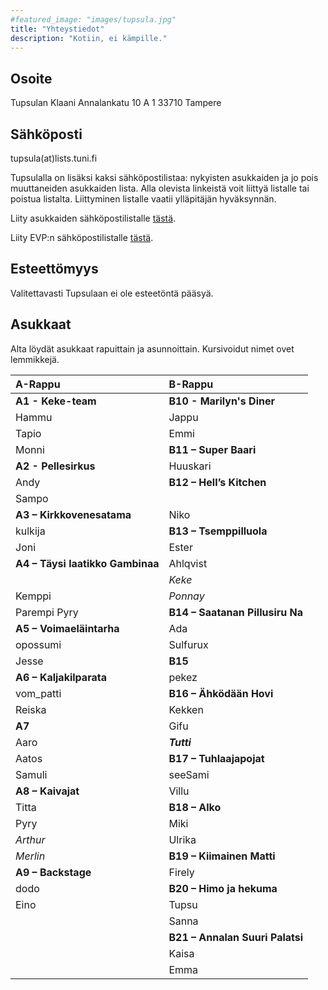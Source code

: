```yaml
---
#featured_image: "images/tupsula.jpg"
title: "Yhteystiedot"
description: "Kotiin, ei kämpille."
---
```


## Osoite

Tupsulan Klaani
Annalankatu 10 A 1
33710 Tampere

## Sähköposti

tupsula(at)lists.tuni.fi

Tupsulalla on lisäksi kaksi sähköpostilistaa: nykyisten asukkaiden ja jo pois muuttaneiden asukkaiden lista. Alla olevista linkeistä voit liittyä listalle tai poistua listalta. Liittyminen listalle vaatii ylläpitäjän hyväksynnän.

Liity asukkaiden sähköpostilistalle [tästä](https://lists.tuni.fi/mailman/listinfo/tupsula).

Liity EVP:n sähköpostilistalle [tästä](https://lists.tuni.fi/mailman/listinfo/tupsula-evp).

## Esteettömyys

Valitettavasti Tupsulaan ei ole esteetöntä pääsyä.

## Asukkaat

Alta löydät asukkaat rapuittain ja asunnoittain. Kursivoidut nimet ovet lemmikkejä.

| A-Rappu                              | B-Rappu                             |
| :-----                               | :-----                              |
| **A1 - Keke-team**                   | **B10 - Marilyn's Diner**           |
| Hammu                                | Jappu                               |
| Tapio                                | Emmi                                |
| Monni                                | **B11 – Super Baari**               |
| **A2 - Pellesirkus**                 | Huuskari                            |
| Andy                                 | **B12 – Hell’s Kitchen**            |
| Sampo                                |                                     |
| **A3 – Kirkkovenesatama**            | Niko                                |
| kulkija                              | **B13 – Tsemppilluola**             |
| Joni                                 | Ester                               |
| **A4 – Täysi laatikko Gambinaa**     | Ahlqvist                            |
|                                      | _Keke_                              |
| Kemppi                               | _Ponnay_                            |
| Parempi Pyry                         | **B14 – Saatanan Pillusiru Na**     |
| **A5 – Voimaeläintarha**             | Ada                                 |
| opossumi                             | Sulfurux                            |
| Jesse                                | **B15**                             |
| **A6 – Kaljakilparata**              | pekez                               |
| vom_patti                            | **B16 – Ähködään Hovi**             |
| Reiska                               | Kekken                              |
| **A7**                               | Gifu                                |
| Aaro                                 | **_Tutti_**                         |
| Aatos                                | **B17 – Tuhlaajapojat**             |
| Samuli                               | seeSami                             |
| **A8 – Kaivajat**                    | Villu                               |
| Titta                                | **B18 – Alko**                      |
| Pyry                                 | Miki                                |
| _Arthur_                             | Ulrika                              |
| _Merlin_                             | **B19 – Kiimainen Matti**           |
| **A9 – Backstage**                   | Firely                              |
| dodo                                 | **B20 – Himo ja hekuma**            |
| Eino                                 | Tupsu                               |
|                                      | Sanna                               |
|                                      | **B21 – Annalan Suuri Palatsi**     |
|                                      | Kaisa                               |
|                                      | Emma                                |